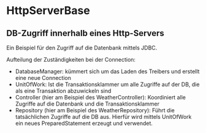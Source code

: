 # HttpServerBase

## DB-Zugriff innerhalb eines Http-Servers

Ein Beispiel für den Zugriff auf die Datenbank mittels JDBC.

Aufteilung der Zuständigkeiten bei der Connection:
- DatabaseManager: kümmert sich um das Laden des Treibers und erstellt eine neue Connection
- UnitOfWork: Ist die Transaktionsklammer um alle Zugriffe auf der DB, die als eine Transaktion abzuwickeln sind
- Controller (hier am Beispiel des WeatherController): Koordiniert alle Zugriffe auf die Datenbank und die Transaktionsklammer
- Repository (hier am Beispiel des WeatherRepository): Führt die tatsächlichen Zugriffe auf die DB aus. Hierfür wird mittels UnitOfWork ein neues PreparedStatement erzeugt und verwendet.



